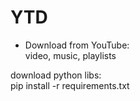 # YTD
- Download from YouTube:<br>
	video, music, playlists

download python libs:<br>
	pip install -r requirements.txt

